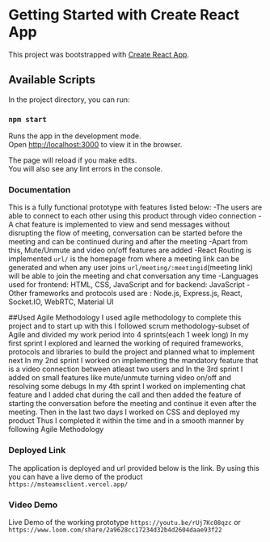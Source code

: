 # Getting Started with Create React App

This project was bootstrapped with [Create React App](https://github.com/facebook/create-react-app).

## Available Scripts

In the project directory, you can run:

### `npm start`

Runs the app in the development mode.\
Open [http://localhost:3000](http://localhost:3000) to view it in the browser.

The page will reload if you make edits.\
You will also see any lint errors in the console.

### Documentation
This is a fully functional prototype with features listed below:
-The users are able to connect to each other using this product through video connection 
-A chat feature is implemented to view and send messages without disrupting the flow of meeting, conversation can be started 
 before the meeting and can be continued during and after the meeting
-Apart from this, Mute/Unmute and video on/off features are added
-React Routing is implemented `url/` is the homepage from where a meeting link can be generated and when any user joins `url/meeting/:meetingid`(meeting link)
 will be able to join the meeting and chat conversation any time
-Languages used for frontend: HTML, CSS, JavaScript and for backend: JavaScript
-Other frameworks and protocols used are : Node.js, Express.js, React, Socket.IO, WebRTC, Material UI

##Used Agile Methodology
I used agile methodology to complete this project and to start up with this I followed scrum methodology-subset of Agile and divided my work period into 4 sprints(each 1 
week long) In my first sprint I explored and learned the working of required frameworks, protocols and libraries to build the project and planned what to implement next
In my 2nd sprint I worked on implementing the mandatory feature that is a video connection between atleast two users and 
In the 3rd sprint I added on small features like
mute/unmute turning video on/off and resolving some debugs
In my 4th sprint I worked on implementing chat feature and I added chat during the call and then added the feature of starting the conversation before the meeting
and continue it even after the meeting. Then in the last two days I worked on CSS and deployed my product 
Thus I completed it within the time and in a smooth manner by following Agile Methodology 

### Deployed Link
The application is deployed and url provided below is the link. By using this you can have a live demo of the product  
`https://msteamsclient.vercel.app/`

### Video Demo
Live Demo of the working prototype `https://youtu.be/rUj7Kc08qzc` or `https://www.loom.com/share/2a9628cc17234d32b4d2604daae93f22`

 
